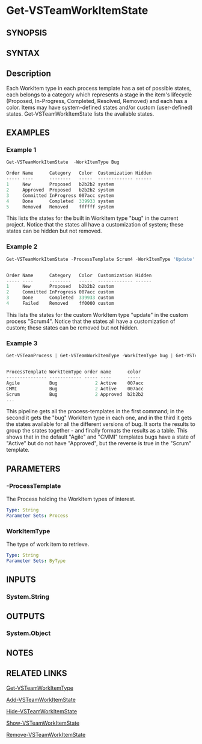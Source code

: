 <!-- #include "./common/header.md" -->

# Get-VSTeamWorkItemState

## SYNOPSIS

<!-- #include "./synopsis/Get-VSTeamWorkItemState.md" -->

## SYNTAX

## Description

Each WorkItem type in each process template has a set of possible states, each belongs to a category which represents a stage in the item's lifecycle (Proposed, In-Progress, Completed, Resolved, Removed) and each has a color. Items may have system-defined states and/or custom (user-defined) states. Get-VSTeamWorkItemState lists the available states.


## EXAMPLES

### Example 1

```powershell
Get-VSTeamWorkItemState  -WorkItemType Bug

Order Name      Category   Color  Customization Hidden
----- ----      --------   -----  ------------- ------
1     New       Proposed   b2b2b2 system
2     Approved  Proposed   b2b2b2 system
3     Committed InProgress 007acc system
4     Done      Completed  339933 system
5     Removed   Removed    ffffff system
```

This lists the states for the built in WorkItem type "bug" in the current project.
Notice that the states all have a customization of system; these states can be hidden but not removed.

### Example 2

```powershell
Get-VSTeamWorkItemState -ProcessTemplate Scrum4 -WorkItemType 'Update'


Order Name      Category   Color  Customization Hidden
----- ----      --------   -----  ------------- ------
1     New       Proposed   b2b2b2 custom
2     Committed InProgress 007acc custom
3     Done      Completed  339933 custom
4     Failed    Removed    ff0000 custom
```

This lists the states for the custom WorkItem type "update" in the custom process "Scrum4".
Notice that the states all have a customization of custom; these states can be removed but not hidden.

### Example 3

```powershell
Get-VSTeamProcess | Get-VSTeamWorkItemType -WorkItemType bug | Get-VSTeamWorkItemState | Sort-object name,processtemplate|  Format-table ProcessTemplate,WorkItemType,Order,name,Color -AutoSize


ProcessTemplate WorkItemType order name      color
--------------- ------------ ----- ----      -----
Agile           Bug              2 Active    007acc
CMMI            Bug              2 Active    007acc
Scrum           Bug              2 Approved  b2b2b2
...
```

This pipeline gets all the process-templates in the first command; in the second it gets the "bug" WorkItem type in each one, and in the third it gets the states available for all the different versions of bug. It sorts the results to group the srates together - and finally formats the results as a table.
This shows that in the default "Agile" and "CMMI" templates bugs have a state of "Active" but do not have "Approved", but the reverse is true in the "Scrum" template.


## PARAMETERS

### -ProcessTemplate

The Process holding the WorkItem types of interest.

```yaml
Type: String
Parameter Sets: Process
```

### WorkItemType

The type of work item to retrieve.

```yaml
Type: String
Parameter Sets: ByType
```

## INPUTS

### System.String

## OUTPUTS

### System.Object

## NOTES

## RELATED LINKS

[Get-VSTeamWorkItemType](Get-VSTeamWorkItemType.md)

[Add-VSTeamWorkItemState](Add-VSTeamWorkItemState.md)

[Hide-VSTeamWorkItemState](Hide-VSTeamWorkItemState.md)

[Show-VSTeamWorkItemState](Show-VSTeamWorkItemState.md)

[Remove-VSTeamWorkItemState](Remove-VSTeamWorkItemState.md)